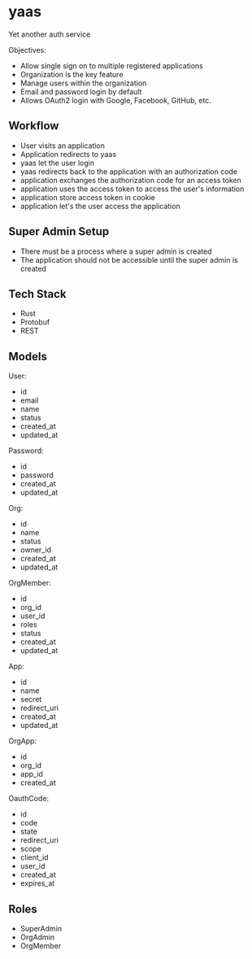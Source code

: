 # yaas

Yet another auth service

Objectives:
- Allow single sign on to multiple registered applications
- Organization is the key feature
- Manage users within the organization
- Email and password login by default
- Allows OAuth2 login with Google, Facebook, GitHub, etc.

## Workflow

- User visits an application
- Application redirects to yaas
- yaas let the user login
- yaas redirects back to the application with an authorization code
- application exchanges the authorization code for an access token
- application uses the access token to access the user's information
- application store access token in cookie
- application let's the user access the application

## Super Admin Setup

- There must be a process where a super admin is created
- The application should not be accessible until the super admin is created

## Tech Stack

- Rust
- Protobuf
- REST

## Models

User:
- id
- email
- name
- status
- created_at
- updated_at

Password:
- id
- password
- created_at
- updated_at

Org:
- id
- name
- status
- owner_id
- created_at
- updated_at

OrgMember:
- id
- org_id
- user_id
- roles
- status
- created_at
- updated_at

App:
- id
- name
- secret
- redirect_uri
- created_at
- updated_at

OrgApp:
- id
- org_id
- app_id
- created_at

OauthCode:
- id
- code
- state
- redirect_uri
- scope
- client_id
- user_id
- created_at
- expires_at

## Roles

- SuperAdmin
- OrgAdmin
- OrgMember
